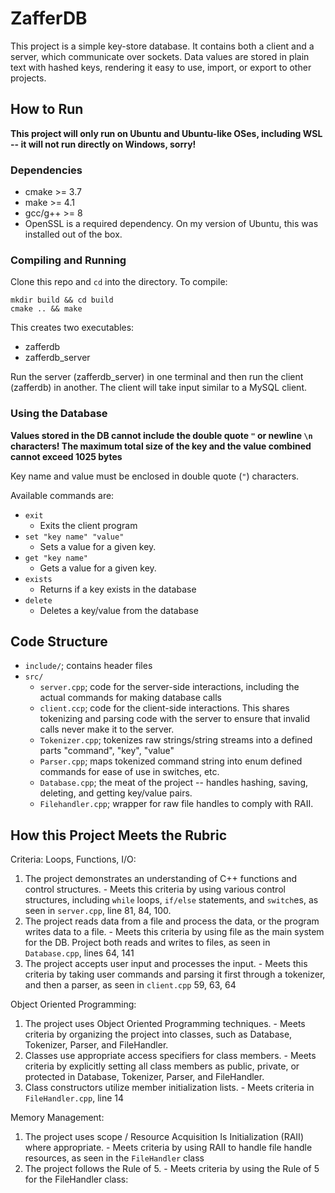 # ZafferDB

This project is a simple key-store database.  It contains both a client and a server, which communicate over sockets.  Data values are stored in plain text with hashed keys, rendering it easy to use, import, or export to other projects.

## How to Run
**This project will only run on Ubuntu and Ubuntu-like OSes, including WSL -- it will not run directly on Windows, sorry!**

### Dependencies
- cmake >= 3.7
- make >= 4.1
- gcc/g++ >= 8
- OpenSSL is a required dependency.  On my version of Ubuntu, this was installed out of the box.

### Compiling and Running
Clone this repo and `cd` into the directory.
To compile:
```
mkdir build && cd build
cmake .. && make
```
This creates two executables:
- zafferdb
- zafferdb_server

Run the server (zafferdb_server) in one terminal and then run the client (zafferdb) in another.  The client will take input similar to a MySQL client.

### Using the Database
**Values stored in the DB cannot include the double quote `"` or newline `\n` characters!
The maximum total size of the key and the value combined cannot exceed 1025 bytes**

Key name and value must be enclosed in double quote (`"`) characters.

Available commands are:
- `exit`
  - Exits the client program
- `set "key name" "value"`
  - Sets a value for a given key.
- `get "key name"`
  - Gets a value for a given key.
- `exists`
  - Returns if a key exists in the database
- `delete`
  - Deletes a key/value from the database

## Code Structure
- `include/`; contains header files
- `src/`
  - `server.cpp`; code for the server-side interactions, including the actual commands for making database calls
  - `client.ccp`; code for the client-side interactions.  This shares tokenizing and parsing code with the server to ensure that invalid calls never make it to the server.
  - `Tokenizer.cpp`; tokenizes raw strings/string streams into a defined parts "command", "key", "value"
  - `Parser.cpp`; maps tokenized command string into enum defined commands for ease of use in switches, etc.
  - `Database.cpp`; the meat of the project -- handles hashing, saving, deleting, and getting key/value pairs.
  - `Filehandler.cpp`; wrapper for raw file handles to comply with RAII.

## How this Project Meets the Rubric
Criteria:
Loops, Functions, I/O:
  1. The project demonstrates an understanding of C++ functions and control structures.
    - Meets this criteria by using various control structures, including `while` loops, `if/else` statements, and `switch`es, as seen in `server.cpp`, line 81, 84, 100.
  2. The project reads data from a file and process the data, or the program writes data to a file.
    - Meets this criteria by using file as the main system for the DB.  Project both reads and writes to files, as seen in `Database.cpp`, lines 64, 141
  3. The project accepts user input and processes the input.
    - Meets this criteria by taking user commands and parsing it first through a tokenizer, and then a parser, as seen in `client.cpp` 59, 63, 64

Object Oriented Programming:
  1. The project uses Object Oriented Programming techniques.
    - Meets criteria by organizing the project into classes, such as Database, Tokenizer, Parser, and FileHandler.
  2. Classes use appropriate access specifiers for class members.
    - Meets criteria by explicitly setting all class members as public, private, or protected in Database, Tokenizer, Parser, and FileHandler.
  3. Class constructors utilize member initialization lists.
    - Meets criteria in `FileHandler.cpp`, line 14

Memory Management:
  1. The project uses scope / Resource Acquisition Is Initialization (RAII) where appropriate.
    - Meets criteria by using RAII to handle file handle resources, as seen in the `FileHandler` class
  2. The project follows the Rule of 5.
    - Meets criteria by using the Rule of 5 for the FileHandler class:


